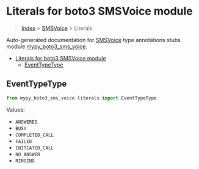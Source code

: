 # Literals for boto3 SMSVoice module

> [Index](..) > [SMSVoice](.) > Literals

Auto-generated documentation for
[SMSVoice](https://boto3.amazonaws.com/v1/documentation/api/1.17.75/reference/services/sms-voice.html#SMSVoice)
type annotations stubs module
[mypy_boto3_sms_voice](https://pypi.org/project/mypy-boto3-sms-voice/).

- [Literals for boto3 SMSVoice module](#literals-for-boto3-smsvoice-module)
  - [EventTypeType](#eventtypetype)

## EventTypeType

```python
from mypy_boto3_sms_voice.literals import EventTypeType
```

Values:

- `ANSWERED`
- `BUSY`
- `COMPLETED_CALL`
- `FAILED`
- `INITIATED_CALL`
- `NO_ANSWER`
- `RINGING`
